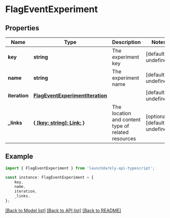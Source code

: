 # FlagEventExperiment


## Properties

Name | Type | Description | Notes
------------ | ------------- | ------------- | -------------
**key** | **string** | The experiment key | [default to undefined]
**name** | **string** | The experiment name | [default to undefined]
**iteration** | [**FlagEventExperimentIteration**](FlagEventExperimentIteration.md) |  | [default to undefined]
**_links** | [**{ [key: string]: Link; }**](Link.md) | The location and content type of related resources | [optional] [default to undefined]

## Example

```typescript
import { FlagEventExperiment } from 'launchdarkly-api-typescript';

const instance: FlagEventExperiment = {
    key,
    name,
    iteration,
    _links,
};
```

[[Back to Model list]](../README.md#documentation-for-models) [[Back to API list]](../README.md#documentation-for-api-endpoints) [[Back to README]](../README.md)
